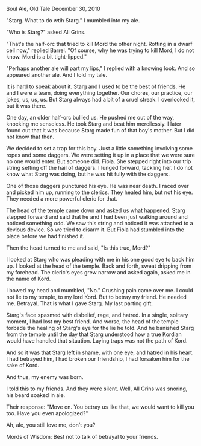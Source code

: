 Soul Ale, Old Tale
December 30, 2010

"Starg. What to do wtih Starg." I mumbled into my ale.

"Who is Starg?" asked All Grins.

"That's the half-orc that tried to kill Mord the other night. Rotting in a dwarf cell now," replied Barrel. "Of course, why he was trying to kill Mord, I do not know. Mord is a bit tight-lipped."

"Perhaps another ale will part my lips," I replied with a knowing look. And so appeared another ale. And I told my tale.

It is hard to speak about it. Starg and I used to be the best of friends. He and I were a team, doing everything together. Our chores, our practice, our jokes, us, us, us. But Starg always had a bit of a cruel streak. I overlooked it, but it was there.

One day, an older half-orc bullied us. He pushed me out of the way, knocking me senseless. He took Starg and beat him mercilessly. I later found out that it was because Starg made fun of that boy's mother. But I did not know that then.

We decided to set a trap for this boy. Just a little something involving some ropes and some daggers. We were setting it up in a place that we were sure no one would enter. But someone did. Fiola. She stepped right into our trip string setting off the hail of daggers. I lunged forward, tackling her. I do not know what Starg was doing, but he was hit fully with the daggers.

One of those daggers punctured his eye. He was near death. I raced over and picked him up, running to the clerics. They healed him, but not his eye. They needed a more powerful cleric for that.

The head of the temple came down and asked us what happened. Starg stepped forward and said that he and I had been just walking around and noticed something odd. We saw this string and noticed it was attached to a devious device. So we tried to disarm it. But Fiola had stumbled into the place before we had finished it.

Then the head turned to me and said, "Is this true, Mord?"

I looked at Starg who was pleading with me in his one good eye to back him up. I looked at the head of the temple. Back and forth, sweat dripping from my forehead. The cleric's eyes grew narrow and asked again, asked me in the name of Kord.

I bowed my head and mumbled, "No." Crushing pain came over me. I could not lie to my temple, to my lord Kord. But to betray my friend. He needed me. Betrayal. That is what I gave Starg. My last parting gift.

Starg's face spasmed with disbelief, rage, and hatred. In a single, solitary moment, I had lost my best friend. And worse, the head of the temple forbade the healing of Starg's eye for the lie he told. And he banished Starg from the temple until the day that Starg understood how a true Kordian would have handled that situation. Laying traps was not the path of Kord.

And so it was that Starg left in shame, with one eye, and hatred in his heart. I had betrayed him, I had broken our friendship, I had forsaken him for the sake of Kord.

And thus, my enemy was born.

I told this to my friends. And they were silent. Well, All Grins was snoring, his beard soaked in ale.

Their response: "Move on. You betray us like that, we would want to kill you too. Have you even apologized?"

Ah, ale, you still love me, don't you?

Mords of Wisdom: Best not to talk of betrayal to your friends.